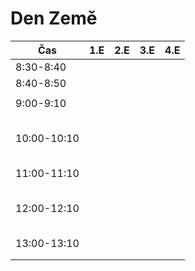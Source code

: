 # Den Země

<table>
<thead>
  <tr>
      <th>Čas</th>
	      <th>1.E</th>
		      <th>2.E</th>
			      <th>3.E</th>
				      <th>4.E</th>
					    </tr>
						</thead>
						<tbody>
						  <tr>
						      <td>8:30-8:40</td>
							      <td></td>
								      <td></td>
									      <td></td>
										      <td></td>
											    </tr>
												  <tr>
												      <td>8:40-8:50</td>
													      <td></td>
														      <td></td>
															      <td></td>
																      <td></td>
																	    </tr>
																		  <tr>
																		      <td></td>
																			      <td></td>
																				      <td></td>
																					      <td></td>
																						      <td></td>
																							    </tr>
																								  <tr>
																								      <td>9:00-9:10</td>
																									      <td></td>
																										      <td></td>
																											      <td></td>
																												      <td></td>
																													    </tr>
																														  <tr>
																														      <td></td>
																															      <td></td>
																																      <td></td>
																																	      <td></td>
																																		      <td></td>
																																			    </tr>
																																				  <tr>
																																				      <td></td>
																																					      <td></td>
																																						      <td></td>
																																							      <td></td>
																																								      <td></td>
																																									    </tr>
																																										  <tr>
																																										      <td></td>
																																											      <td></td>
																																												      <td></td>
																																													      <td></td>
																																														      <td></td>
																																															    </tr>
																																																  <tr>
																																																      <td></td>
																																																	      <td></td>
																																																		      <td></td>
																																																			      <td></td>
																																																				      <td></td>
																																																					    </tr>
																																																						  <tr>
																																																						      <td></td>
																																																							      <td></td>
																																																								      <td></td>
																																																									      <td></td>
																																																										      <td></td>
																																																											    </tr>
																																																												  <tr>
																																																												      <td>10:00-10:10</td>
																																																													      <td></td>
																																																														      <td></td>
																																																															      <td></td>
																																																																      <td></td>
																																																																	    </tr>
																																																																		  <tr>
																																																																		      <td></td>
																																																																			      <td></td>
																																																																				      <td></td>
																																																																					      <td></td>
																																																																						      <td></td>
																																																																							    </tr>
																																																																								  <tr>
																																																																								      <td></td>
																																																																									      <td></td>
																																																																										      <td></td>
																																																																											      <td></td>
																																																																												      <td></td>
																																																																													    </tr>
																																																																														  <tr>
																																																																														      <td></td>
																																																																															      <td></td>
																																																																																      <td></td>
																																																																																	      <td></td>
																																																																																		      <td></td>
																																																																																			    </tr>
																																																																																				  <tr>
																																																																																				      <td></td>
																																																																																					      <td></td>
																																																																																						      <td></td>
																																																																																							      <td></td>
																																																																																								      <td></td>
																																																																																									    </tr>
																																																																																										  <tr>
																																																																																										      <td></td>
																																																																																											      <td></td>
																																																																																												      <td></td>
																																																																																													      <td></td>
																																																																																														      <td></td>
																																																																																															    </tr>
																																																																																																  <tr>
																																																																																																      <td>11:00-11:10</td>
																																																																																																	      <td></td>
																																																																																																		      <td></td>
																																																																																																			      <td></td>
																																																																																																				      <td></td>
																																																																																																					    </tr>
																																																																																																						  <tr>
																																																																																																						      <td></td>
																																																																																																							      <td></td>
																																																																																																								      <td></td>
																																																																																																									      <td></td>
																																																																																																										      <td></td>
																																																																																																											    </tr>
																																																																																																												  <tr>
																																																																																																												      <td></td>
																																																																																																													      <td></td>
																																																																																																														      <td></td>
																																																																																																															      <td></td>
																																																																																																																      <td></td>
																																																																																																																	    </tr>
																																																																																																																		  <tr>
																																																																																																																		      <td></td>
																																																																																																																			      <td></td>
																																																																																																																				      <td></td>
																																																																																																																					      <td></td>
																																																																																																																						      <td></td>
																																																																																																																							    </tr>
																																																																																																																								  <tr>
																																																																																																																								      <td></td>
																																																																																																																									      <td></td>
																																																																																																																										      <td></td>
																																																																																																																											      <td></td>
																																																																																																																												      <td></td>
																																																																																																																													    </tr>
																																																																																																																														  <tr>
																																																																																																																														      <td></td>
																																																																																																																															      <td></td>
																																																																																																																																      <td></td>
																																																																																																																																	      <td></td>
																																																																																																																																		      <td></td>
																																																																																																																																			    </tr>
																																																																																																																																				  <tr>
																																																																																																																																				      <td>12:00-12:10</td>
																																																																																																																																					      <td></td>
																																																																																																																																						      <td></td>
																																																																																																																																							      <td></td>
																																																																																																																																								      <td></td>
																																																																																																																																									    </tr>
																																																																																																																																										  <tr>
																																																																																																																																										      <td></td>
																																																																																																																																											      <td></td>
																																																																																																																																												      <td></td>
																																																																																																																																													      <td></td>
																																																																																																																																														      <td></td>
																																																																																																																																															    </tr>
																																																																																																																																																  <tr>
																																																																																																																																																      <td></td>
																																																																																																																																																	      <td></td>
																																																																																																																																																		      <td></td>
																																																																																																																																																			      <td></td>
																																																																																																																																																				      <td></td>
																																																																																																																																																					    </tr>
																																																																																																																																																						  <tr>
																																																																																																																																																						      <td></td>
																																																																																																																																																							      <td></td>
																																																																																																																																																								      <td></td>
																																																																																																																																																									      <td></td>
																																																																																																																																																										      <td></td>
																																																																																																																																																											    </tr>
																																																																																																																																																												  <tr>
																																																																																																																																																												      <td></td>
																																																																																																																																																													      <td></td>
																																																																																																																																																														      <td></td>
																																																																																																																																																															      <td></td>
																																																																																																																																																																      <td></td>
																																																																																																																																																																	    </tr>
																																																																																																																																																																		  <tr>
																																																																																																																																																																		      <td></td>
																																																																																																																																																																			      <td></td>
																																																																																																																																																																				      <td></td>
																																																																																																																																																																					      <td></td>
																																																																																																																																																																						      <td></td>
																																																																																																																																																																							    </tr>
																																																																																																																																																																								  <tr>
																																																																																																																																																																								      <td>13:00-13:10</td>
																																																																																																																																																																									      <td></td>
																																																																																																																																																																										      <td></td>
																																																																																																																																																																											      <td></td>
																																																																																																																																																																												      <td></td>
																																																																																																																																																																													    </tr>
																																																																																																																																																																														  <tr>
																																																																																																																																																																														      <td></td>
																																																																																																																																																																															      <td></td>
																																																																																																																																																																																      <td></td>
																																																																																																																																																																																	      <td></td>
																																																																																																																																																																																		      <td></td>
																																																																																																																																																																																			    </tr>
																																																																																																																																																																																				  <tr>
																																																																																																																																																																																				      <td></td>
																																																																																																																																																																																					      <td></td>
																																																																																																																																																																																						      <td></td>
																																																																																																																																																																																							      <td></td>
																																																																																																																																																																																								      <td></td>
																																																																																																																																																																																									    </tr>
																																																																																																																																																																																										</tbody>
																																																																																																																																																																																										</table>